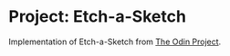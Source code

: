 # Project: Etch-a-Sketch

Implementation of Etch-a-Sketch from [The Odin Project](https://www.theodinproject.com/lessons/etch-a-sketch-project).
